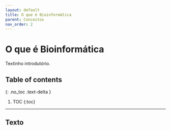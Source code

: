 ```yaml
---
layout: default
title: O que é Bioinformática
parent: Conceitos
nav_order: 2
---
```


# O que é Bioinformática

Textinho introdutório.

## Table of contents
{: .no_toc .text-delta }

1. TOC
{:toc}

---

## Texto